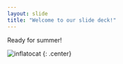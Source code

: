 ```yaml
---
layout: slide
title: "Welcome to our slide deck!"
---
```


Ready for summer!

![inflatocat](https://octodex.github.com/images/inflatocat.png)
{: .center}
